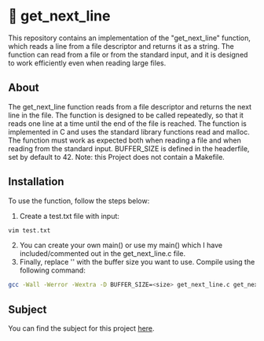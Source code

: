 # 📝 get_next_line

This repository contains an implementation of the "get_next_line" function, which reads a line from a file descriptor and returns it as a string. The function can read from a file or from the standard input, and it is designed to work efficiently even when reading large files.

## About

The get_next_line function reads from a file descriptor and returns the next line in the file. The function is designed to be called repeatedly, so that it reads one line at a time until the end of the file is reached. The function is implemented in C and uses the standard library functions read and malloc. The function must work as expected both when reading a file and when reading from the standard input. 
BUFFER_SIZE is defined in the headerfile, set by default to 42.
Note: this Project does not contain a Makefile.

## Installation

To use the function, follow the steps below:

1. Create a test.txt file with input:
```bash
vim test.txt
```
2. You can create your own main() or use my main() which I have included/commented out in the get_next_line.c file.
3. Finally, replace '<size>' with the buffer size you want to use. Compile using the following command:
```bash
gcc -Wall -Werror -Wextra -D BUFFER_SIZE=<size> get_next_line.c get_next_line_utils.c
```

## Subject

You can find the subject for this project [here](https://cdn.intra.42.fr/pdf/pdf/73991/en.subject.pdf).
